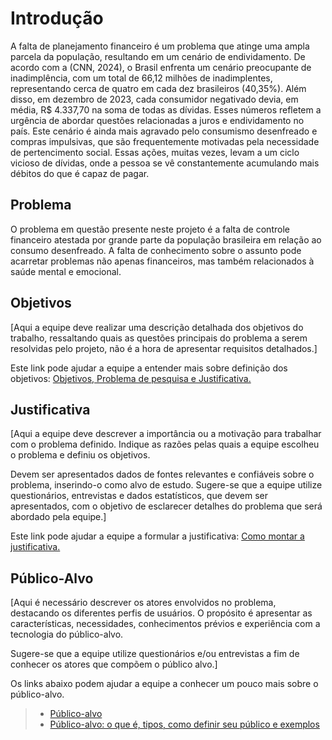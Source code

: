 # Introdução

A falta de planejamento financeiro é um problema que atinge uma ampla parcela da população, resultando em um cenário de endividamento. 
De acordo com a (CNN, 2024), o Brasil enfrenta um cenário preocupante de inadimplência, com um total de 66,12 milhões de inadimplentes, representando cerca de quatro em cada dez brasileiros (40,35%). Além disso, em dezembro de 2023, cada consumidor negativado devia, em média, R$ 4.337,70 na soma de todas as dívidas. Esses números refletem a urgência de abordar questões relacionadas a juros e endividamento no país. Este cenário é ainda mais agravado pelo consumismo desenfreado e compras impulsivas, que são frequentemente motivadas pela necessidade de pertencimento social. 
Essas ações, muitas vezes, levam a um ciclo vicioso de dívidas, onde a pessoa se vê constantemente acumulando mais débitos do que é capaz de pagar.

## Problema
O problema em questão presente neste projeto é a falta de controle financeiro atestada por grande parte da população brasileira em relação ao consumo desenfreado. A falta de conhecimento sobre o assunto pode acarretar problemas não apenas financeiros, mas também relacionados à saúde mental e emocional.




## Objetivos

[Aqui a equipe deve realizar uma descrição detalhada dos objetivos do trabalho, ressaltando quais as questões principais do problema a serem resolvidas pelo projeto, não é a hora de apresentar requisitos detalhados.]
 
Este link pode ajudar a equipe a entender mais sobre definição dos objetivos: [Objetivos, Problema de pesquisa e Justificativa.](https://medium.com/@versioparole/objetivos-problema-de-pesquisa-e-justificativa-c98c8233b9c3)

## Justificativa

[Aqui a equipe deve descrever a importância ou a motivação para trabalhar com o problema definido. Indique as razões pelas quais a equipe escolheu o problema e definiu os objetivos.

Devem ser apresentados dados de fontes relevantes e confiáveis sobre o problema, inserindo-o como alvo de estudo. Sugere-se que a equipe utilize questionários, entrevistas e dados estatísticos, que devem ser apresentados, com o objetivo de esclarecer detalhes do problema que será abordado pela equipe.]

Este link pode ajudar a equipe a formular a justificativa: [Como montar a justificativa.](https://guiadamonografia.com.br/como-montar-justificativa-do-tcc/)

## Público-Alvo

[Aqui é necessário descrever os atores envolvidos no problema, destacando os diferentes perfis de usuários. O propósito é apresentar as características, necessidades, conhecimentos prévios e experiência com a tecnologia do público-alvo.

Sugere-se que a equipe utilize questionários e/ou entrevistas a fim de conhecer os atores que compõem o público alvo.]

Os links abaixo podem ajudar a equipe a conhecer um pouco mais sobre o público-alvo. 

> - [Público-alvo](https://blog.hotmart.com/pt-br/publico-alvo/)
> - [Público-alvo: o que é, tipos, como definir seu público e exemplos](https://klickpages.com.br/blog/publico-alvo-o-que-e/)

